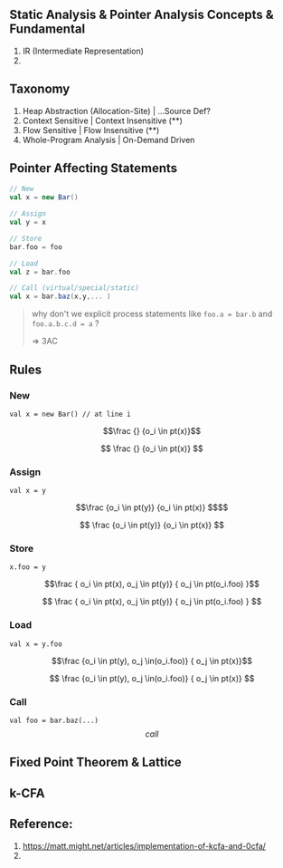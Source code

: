 ## Static Analysis & Pointer Analysis Concepts & Fundamental

1. IR (Intermediate Representation)
2.

## Taxonomy

1.  Heap Abstraction (Allocation-Site) | ...Source Def?
2.  Context Sensitive | Context Insensitive (\*\*)
3.  Flow Sensitive | Flow Insensitive (\*\*)
4.  Whole-Program Analysis | On-Demand Driven

## Pointer Affecting Statements

```scala
// New
val x = new Bar()

// Assign
val y = x

// Store
bar.foo = foo

// Load
val z = bar.foo

// Call (virtual/special/static)
val x = bar.baz(x,y,... )
```

> why don't we explicit process statements like `foo.a = bar.b` and `foo.a.b.c.d = a` ?
>
> => 3AC

## Rules

### New

`val x = new Bar() // at line i`

```math
\frac {} {o_i \in pt(x)}
```

$$ \frac {} {o_i \in pt(x)} $$

### Assign

`val x = y`

```math
\frac {o_i \in pt(y)} {o_i \in pt(x)} $$
```

$$ \frac {o_i \in pt(y)} {o_i \in pt(x)} $$

### Store

`x.foo = y`

```math
\frac { o_i \in pt(x), o_j \in pt(y)} { o_j \in pt(o_i.foo) }
```

$$ \frac { o_i \in pt(x), o_j \in pt(y)} { o_j \in pt(o_i.foo) } $$

### Load

`val x = y.foo`

```math
\frac {o_i \in pt(y), o_j \in(o_i.foo)} { o_j \in pt(x)}
```

$$ \frac {o_i \in pt(y), o_j \in(o_i.foo)} { o_j \in pt(x)} $$

### Call

`val foo = bar.baz(...)`
$$ call $$

## Fixed Point Theorem & Lattice

## k-CFA

## Reference:

1. https://matt.might.net/articles/implementation-of-kcfa-and-0cfa/
2.
